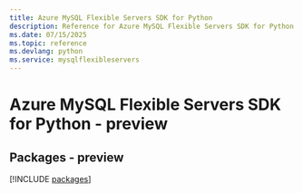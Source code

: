 ```yaml
---
title: Azure MySQL Flexible Servers SDK for Python
description: Reference for Azure MySQL Flexible Servers SDK for Python
ms.date: 07/15/2025
ms.topic: reference
ms.devlang: python
ms.service: mysqlflexibleservers
---
```

# Azure MySQL Flexible Servers SDK for Python - preview
## Packages - preview
[!INCLUDE [packages](mysql-flexible-servers-index.md)]